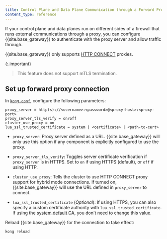 ```yaml
---
title: Control Plane and Data Plane Communication through a Forward Proxy
content_type: reference
---
```


If your control plane and data planes run on different sides of a firewall
that runs external communications through a proxy, you can configure
{{site.base_gateway}} to authenticate with the proxy server and allow
traffic through.

{{site.base_gateway}} only supports [HTTP CONNECT](https://httpwg.org/specs/rfc9110.html#CONNECT) proxies. 

{:.important}
> This feature does not support mTLS termination.

## Set up forward proxy connection

In [`kong.conf`](/gateway/{{page.kong_version}}/production/kong-conf/),
configure the following parameters:

```
proxy_server = http(s)://<username>:<password>@<proxy-host>:<proxy-port>
proxy_server_tls_verify = on/off
cluster_use_proxy = on
lua_ssl_trusted_certificate = system | <certificate> | <path-to-cert>
```

* `proxy_server`: Proxy server defined as a URL. {{site.base_gateway}} will
only use this option if any component is explicitly configured to use the proxy.

* `proxy_server_tls_verify`: Toggles server certificate verification if
`proxy_server` is in HTTPS. Set to `on` if using HTTPS (default), or `off` if
using HTTP.

* `cluster_use_proxy`: Tells the cluster to use HTTP CONNECT proxy support for
hybrid mode connections. If turned on, {{site.base_gateway}} will use the
URL defined in `proxy_server` to connect.

* `lua_ssl_trusted_certificate` (*Optional*): If using HTTPS, you can also
specify a custom certificate authority with `lua_ssl_trusted_certificate`. If
using the [system default CA](/gateway/reference/configuration/#lua_ssl_trusted_certificate),
you don't need to change this value.

Reload {{site.base_gateway}} for the connection to take effect:

```
kong reload
```
